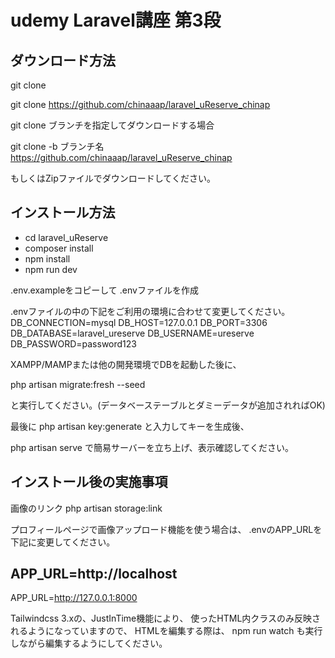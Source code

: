 # udemy Laravel講座 第3段

## ダウンロード方法
git clone

git clone https://github.com/chinaaap/laravel_uReserve_chinap

git clone ブランチを指定してダウンロードする場合

git clone -b ブランチ名 https://github.com/chinaaap/laravel_uReserve_chinap

もしくはZipファイルでダウンロードしてください。

## インストール方法

- cd laravel_uReserve
- composer install
- npm install
- npm run dev

.env.exampleをコピーして .envファイルを作成

.envファイルの中の下記をご利用の環境に合わせて変更してください。
DB_CONNECTION=mysql
DB_HOST=127.0.0.1
DB_PORT=3306
DB_DATABASE=laravel_ureserve
DB_USERNAME=ureserve
DB_PASSWORD=password123

XAMPP/MAMPまたは他の開発環境でDBを起動した後に、

php artisan migrate:fresh --seed

と実行してください。(データベーステーブルとダミーデータが追加されればOK)

最後に php artisan key:generate と入力してキーを生成後、

php artisan serve で簡易サーバーを立ち上げ、表示確認してください。

## インストール後の実施事項

画像のリンク php artisan storage:link

プロフィールページで画像アップロード機能を使う場合は、 .envのAPP_URLを下記に変更してください。

## APP_URL=http://localhost

APP_URL=http://127.0.0.1:8000

Tailwindcss 3.xの、JustInTime機能により、
使ったHTML内クラスのみ反映されるようになっていますので、
HTMLを編集する際は、
npm run watch も実行しながら編集するようにしてください。